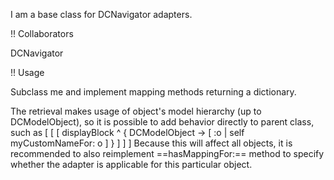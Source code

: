 I am a base class for DCNavigator adapters.

!! Collaborators

DCNavigator

!! Usage

Subclass me and implement mapping methods returning a dictionary.

The retrieval makes usage of object's model hierarchy (up to DCModelObject), so it is possible to add behavior directly to parent class, such as 
[ [ [
displayBlock
    ^ { DCModelObject -> [  :o | self myCustomNameFor: o ] }
] ] ]
Because this will affect all objects, it is recommended to also reimplement ==hasMappingFor:== method to specify whether the adapter is applicable for this particular object.